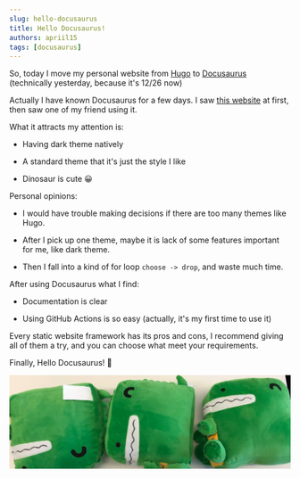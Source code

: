 ```yaml
---
slug: hello-docusaurus
title: Hello Docusaurus!
authors: apriil15
tags: [docusaurus]
---
```


So, today I move my personal website from [Hugo](https://gohugo.io/) to [Docusaurus](https://docusaurus.io/) (technically yesterday, because it's 12/26 now)

Actually I have known Docusaurus for a few days. I saw [this website](https://pjchender.dev/) at first, then saw one of my friend using it.

What it attracts my attention is:

- Having dark theme natively

- A standard theme that it's just the style I like

- Dinosaur is cute :grinning:

Personal opinions:

- I would have trouble making decisions if there are too many themes like Hugo.

- After I pick up one theme, maybe it is lack of some features important for me, like dark theme.

- Then I fall into a kind of for loop `choose -> drop`, and waste much time.

After using Docusaurus what I find:

- Documentation is clear

- Using GitHub Actions is so easy (actually, it's my first time to use it)

Every static website framework has its pros and cons, I recommend giving all of them a try, and you can choose what meet your requirements.

Finally, Hello Docusaurus! :clap:

![docusaurus](./docusaurus.jpeg)
